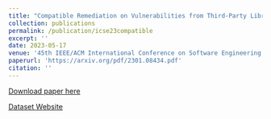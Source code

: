 ```yaml
---
title: "Compatible Remediation on Vulnerabilities from Third-Party Libraries for Java Projects"
collection: publications
permalink: /publication/icse23compatible
excerpt: ''
date: 2023-05-17
venue: '45th IEEE/ACM International Conference on Software Engineering'
paperurl: 'https://arxiv.org/pdf/2301.08434.pdf'
citation: ''
---
```

<!-- Your Name, You. (2015). &quot;Paper Title Number 3.&quot; <i>Journal 1</i>. 1(3). -->
<!-- This paper is about the number 3. The number 4 is left for future work. -->

[Download paper here](https://arxiv.org/pdf/2301.08434.pdf)

[Dataset Website](https://sites.google.com/view/icse23remediation)
<!-- Recommended citation: Your Name, You. (2015). "Paper Title Number 3." <i>Journal 1</i>. 1(3). -->
